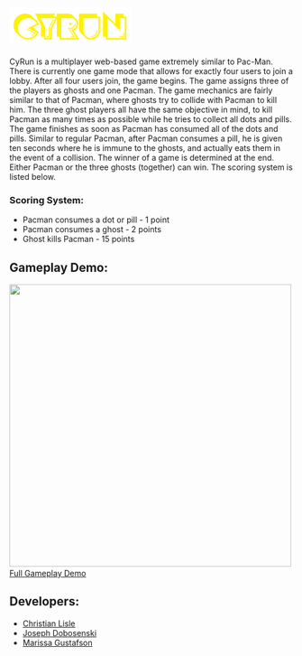 ## [![CyRun](views/logo.png)](http://cyrun.herokuapp.com)
CyRun is a multiplayer web-based game extremely similar to Pac-Man. There is currently one game mode that allows for exactly four users to join a lobby. After all four users join, the game begins. The game assigns three of the players as ghosts and one Pacman. The game mechanics are fairly similar to that of Pacman, where ghosts try to collide with Pacman to kill him. The three ghost players all have the same objective in mind, to kill Pacman as many times as possible while he tries to collect all dots and pills. The game finishes as soon as Pacman has consumed all of the dots and pills. Similar to regular Pacman, after Pacman consumes a pill, he is given ten seconds where he is immune to the ghosts, and actually eats them in the event of a collision. The winner of a game is determined at the end. Either Pacman or the three ghosts (together) can win. The scoring system is listed below.

### Scoring System:
* Pacman consumes a dot or pill - 1 point
* Pacman consumes a ghost       - 2 points
* Ghost kills Pacman            - 15 points

## Gameplay Demo:
[<img src="https://christianlisle.com/wp-content/uploads/2020/11/cyrunDemo.gif" height="500px" width="500px" />](https://youtu.bd/cVsZwHIcCJM)
[Full Gameplay Demo](https://youtu.be/cVsZwHIcCJM)

## Developers:
* [Christian Lisle](http://christianlisle.com)
* [Joseph Dobosenski](https://www.youtube.com/redirect?q=https%3A%2F%2Fjdobo232.wixsite.com%2Fjosephdobosenski&redir_token=QUFFLUhqbFBvU05tWl9FM1RkNHVXbDZuLURfNFpjZUdiQXxBQ3Jtc0ttcmg3aWlqQVFtd2MtcDZWR1FCd0gxSTVPVUd1R0FvdnZlY2RLUmJWd3Q5cDdrMzFhU19uWVMxcUs3VlFqeE9Dd3VLdThYTTVSZEpYUko1ZTVHN3NLaGFSWGREUU4tczY4OUdjSWJ5SGZMTHdaWnJyUQ%3D%3D&event=video_description&v=cVsZwHIcCJM)
* [Marissa Gustafson](https://www.youtube.com/redirect?q=https%3A%2F%2Fgithub.com%2Fgoofyspoon%3Ftab%3Drepositories&redir_token=QUFFLUhqbjhwVndmTW5UTXo2aXR5a21LYnFXUXo1QzFnUXxBQ3Jtc0tsbmdaZVllTE5TaUZxM1d1bUptLW9JTzlGWlg5Nkl6czByQ0tfOGk0X2RrMkhrRDFsUUNSMy1zWS0wNm92NXQ1MW9vUXdHZ1lLOWFyLUtXcW5FWVZvRXZsMXE4dmZtTjVPbEREdW81dUdFTkRUbWJTMA%3D%3D&event=video_description&v=cVsZwHIcCJM)
